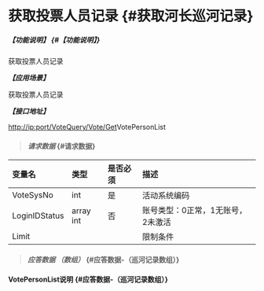 # 获取投票人员记录 {#获取河长巡河记录}

##### _【功能说明】_ {#【功能说明】}

获取投票人员记录

_**【应用场景】**_

获取投票人员记录

_**【接口地址】**_

[http://ip:port/VoteQuery/Vote/Get](http://ip:port/HMQuery/PatrolRiver/GetPatrolRivers)VotePersonList

> #### _请求数据_ {#请求数据}

| 变量名 | 类型 | 是否必须 | 描述 |
| :--- | :--- | :--- | :--- |
| VoteSysNo | int | 是 | 活动系统编码 |
| LoginIDStatus | array int | 否 | 账号类型：0正常，1无账号，2未激活 |
| Limit |  |  | 限制条件 |

> #### _应答数据 （数组）_ {#应答数据-（巡河记录数组）}

#### VotePersonList说明 {#应答数据-（巡河记录数组）}




